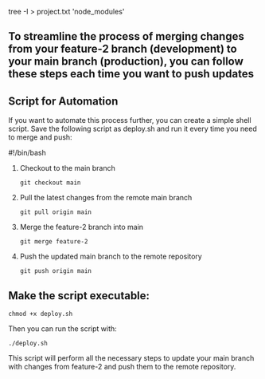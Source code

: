 tree -I > project.txt 'node_modules'

## To streamline the process of merging changes from your feature-2 branch (development) to your main branch (production), you can follow these steps each time you want to push updates

## Script for Automation

If you want to automate this process further, you can create a simple shell script. Save the following script as deploy.sh and run it every time you need to merge and push:

#!/bin/bash

1. Checkout to the main branch
    ```
    git checkout main
    ```

2. Pull the latest changes from the remote main branch

    ```
    git pull origin main
    ```

3. Merge the feature-2 branch into main

    ```
    git merge feature-2
    ```

4. Push the updated main branch to the remote repository

    ```
    git push origin main
    ```

## Make the script executable:

```
chmod +x deploy.sh
```

Then you can run the script with:

```
./deploy.sh
```

This script will perform all the necessary steps to update your main branch with changes from feature-2 and push them to the remote repository.
